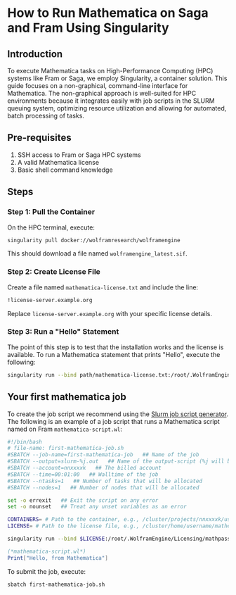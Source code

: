 # How to Run Mathematica on Saga and Fram Using Singularity

## Introduction

To execute Mathematica tasks on High-Performance Computing (HPC) systems like Fram or Saga, we employ Singularity, a container solution. This guide focuses on a non-graphical, command-line interface for Mathematica. The non-graphical approach is well-suited for HPC environments because it integrates easily with job scripts in the SLURM queuing system, optimizing resource utilization and allowing for automated, batch processing of tasks.

## Pre-requisites

1. SSH access to Fram or Saga HPC systems
2. A valid Mathematica license
3. Basic shell command knowledge

## Steps

### Step 1: Pull the Container

On the HPC terminal, execute:

```bash
singularity pull docker://wolframresearch/wolframengine
```
This should download a file named `wolframengine_latest.sif`.


### Step 2: Create License File

Create a file named `mathematica-license.txt` and include the line:

```bash
!license-server.example.org
```

Replace `license-server.example.org` with your specific license details.

### Step 3:  Run a "Hello" Statement

The point of this step is to test that the installation works and the license is available. To run a Mathematica statement that prints "Hello", execute the following:

``` bash
singularity run --bind path/mathematica-license.txt:/root/.WolframEngine/Licensing/mathpass wolframengine_latest.sif wolframscript -code 'Print["Hello"]'
```

## Your first mathematica job

To create the job script we recommend using the [Slurm job script generator](https://open.pages.sigma2.no/job-script-generator/.https://open.pages.sigma2.no/job-script-generator/). The following is an example of a job script that runs a Mathematica script named on Fram `mathematica-script.wl`:

```bash
#!/bin/bash
# file-name: first-mathematica-job.sh
#SBATCH --job-name=first-mathematica-job   ## Name of the job
#SBATCH --output=slurm-%j.out   ## Name of the output-script (%j will be replaced with job number)
#SBATCH --account=nnxxxxk   ## The billed account
#SBATCH --time=00:01:00   ## Walltime of the job
#SBATCH --ntasks=1   ## Number of tasks that will be allocated
#SBATCH --nodes=1   ## Number of nodes that will be allocated

set -o errexit   ## Exit the script on any error
set -o nounset   ## Treat any unset variables as an error

CONTAINERS= # Path to the container, e.g., /cluster/projects/nnxxxxk/username/containers/wolframengine_latest.sif
LICENSE= # Path to the license file, e.g., /cluster/home/username/mathematica-license.txt

singularity run --bind $LICENSE:/root/.WolframEngine/Licensing/mathpass $CONTAINERS wolframscript -file mathematica-script.wl
```

```mathematica
(*mathematica-script.wl*)
Print["Hello, from Mathematica"]
```
To submit the job, execute:

```bash
sbatch first-mathematica-job.sh
```
